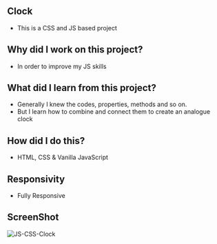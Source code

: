 ## Clock
- This is a CSS and JS based project

## Why did I work on this project?
- In order to improve my JS skills

## What did I learn from this project?
- Generally I knew the codes, properties, methods and so on.
- But I learn how to combine and connect them to create an analogue clock 

## How did I do this?
- HTML, CSS & Vanilla JavaScript

## Responsivity
- Fully Responsive

## ScreenShot
![JS-CSS-Clock](https://user-images.githubusercontent.com/72968539/113287715-3987b980-92ee-11eb-87c0-408181546945.png)
